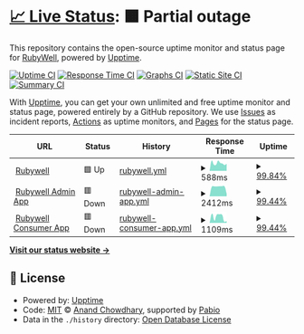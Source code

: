 # [📈 Live Status](https://rubywell.github.io/rubywell-status-page): <!--live status--> **🟧 Partial outage**

This repository contains the open-source uptime monitor and status page for [RubyWell](https://rubywell.github.io/rubywell-status-page), powered by [Upptime](https://github.com/upptime/upptime).

[![Uptime CI](https://github.com/rubywell/rubywell-status-page/workflows/Uptime%20CI/badge.svg)](https://github.com/rubywell/rubywell-status-page/actions?query=workflow%3A%22Uptime+CI%22)
[![Response Time CI](https://github.com/rubywell/rubywell-status-page/workflows/Response%20Time%20CI/badge.svg)](https://github.com/rubywell/rubywell-status-page/actions?query=workflow%3A%22Response+Time+CI%22)
[![Graphs CI](https://github.com/rubywell/rubywell-status-page/workflows/Graphs%20CI/badge.svg)](https://github.com/rubywell/rubywell-status-page/actions?query=workflow%3A%22Graphs+CI%22)
[![Static Site CI](https://github.com/rubywell/rubywell-status-page/workflows/Static%20Site%20CI/badge.svg)](https://github.com/rubywell/rubywell-status-page/actions?query=workflow%3A%22Static+Site+CI%22)
[![Summary CI](https://github.com/rubywell/rubywell-status-page/workflows/Summary%20CI/badge.svg)](https://github.com/rubywell/rubywell-status-page/actions?query=workflow%3A%22Summary+CI%22)

With [Upptime](https://upptime.js.org), you can get your own unlimited and free uptime monitor and status page, powered entirely by a GitHub repository. We use [Issues](https://github.com/rubywell/rubywell-status-page/issues) as incident reports, [Actions](https://github.com/rubywell/rubywell-status-page/actions) as uptime monitors, and [Pages](https://rubywell.github.io/rubywell-status-page) for the status page.

<!--start: status pages-->
<!-- This summary is generated by Upptime (https://github.com/upptime/upptime) -->
<!-- Do not edit this manually, your changes will be overwritten -->
<!-- prettier-ignore -->
| URL | Status | History | Response Time | Uptime |
| --- | ------ | ------- | ------------- | ------ |
| <img alt="" src="https://icons.duckduckgo.com/ip3/rubywell.com.ico" height="13"> [Rubywell](https://rubywell.com) | 🟩 Up | [rubywell.yml](https://github.com/rubywell/rubywell-status-page/commits/HEAD/history/rubywell.yml) | <details><summary><img alt="Response time graph" src="./graphs/rubywell/response-time-week.png" height="20"> 588ms</summary><br><a href="https://rubywell.github.io/rubywell-status-page/history/rubywell"><img alt="Response time 610" src="https://img.shields.io/endpoint?url=https%3A%2F%2Fraw.githubusercontent.com%2Frubywell%2Frubywell-status-page%2FHEAD%2Fapi%2Frubywell%2Fresponse-time.json"></a><br><a href="https://rubywell.github.io/rubywell-status-page/history/rubywell"><img alt="24-hour response time 554" src="https://img.shields.io/endpoint?url=https%3A%2F%2Fraw.githubusercontent.com%2Frubywell%2Frubywell-status-page%2FHEAD%2Fapi%2Frubywell%2Fresponse-time-day.json"></a><br><a href="https://rubywell.github.io/rubywell-status-page/history/rubywell"><img alt="7-day response time 588" src="https://img.shields.io/endpoint?url=https%3A%2F%2Fraw.githubusercontent.com%2Frubywell%2Frubywell-status-page%2FHEAD%2Fapi%2Frubywell%2Fresponse-time-week.json"></a><br><a href="https://rubywell.github.io/rubywell-status-page/history/rubywell"><img alt="30-day response time 610" src="https://img.shields.io/endpoint?url=https%3A%2F%2Fraw.githubusercontent.com%2Frubywell%2Frubywell-status-page%2FHEAD%2Fapi%2Frubywell%2Fresponse-time-month.json"></a><br><a href="https://rubywell.github.io/rubywell-status-page/history/rubywell"><img alt="1-year response time 610" src="https://img.shields.io/endpoint?url=https%3A%2F%2Fraw.githubusercontent.com%2Frubywell%2Frubywell-status-page%2FHEAD%2Fapi%2Frubywell%2Fresponse-time-year.json"></a></details> | <details><summary><a href="https://rubywell.github.io/rubywell-status-page/history/rubywell">99.84%</a></summary><a href="https://rubywell.github.io/rubywell-status-page/history/rubywell"><img alt="All-time uptime 99.95%" src="https://img.shields.io/endpoint?url=https%3A%2F%2Fraw.githubusercontent.com%2Frubywell%2Frubywell-status-page%2FHEAD%2Fapi%2Frubywell%2Fuptime.json"></a><br><a href="https://rubywell.github.io/rubywell-status-page/history/rubywell"><img alt="24-hour uptime 98.87%" src="https://img.shields.io/endpoint?url=https%3A%2F%2Fraw.githubusercontent.com%2Frubywell%2Frubywell-status-page%2FHEAD%2Fapi%2Frubywell%2Fuptime-day.json"></a><br><a href="https://rubywell.github.io/rubywell-status-page/history/rubywell"><img alt="7-day uptime 99.84%" src="https://img.shields.io/endpoint?url=https%3A%2F%2Fraw.githubusercontent.com%2Frubywell%2Frubywell-status-page%2FHEAD%2Fapi%2Frubywell%2Fuptime-week.json"></a><br><a href="https://rubywell.github.io/rubywell-status-page/history/rubywell"><img alt="30-day uptime 99.95%" src="https://img.shields.io/endpoint?url=https%3A%2F%2Fraw.githubusercontent.com%2Frubywell%2Frubywell-status-page%2FHEAD%2Fapi%2Frubywell%2Fuptime-month.json"></a><br><a href="https://rubywell.github.io/rubywell-status-page/history/rubywell"><img alt="1-year uptime 99.95%" src="https://img.shields.io/endpoint?url=https%3A%2F%2Fraw.githubusercontent.com%2Frubywell%2Frubywell-status-page%2FHEAD%2Fapi%2Frubywell%2Fuptime-year.json"></a></details>
| <img alt="" src="https://icons.duckduckgo.com/ip3/admin.rubywell.com.ico" height="13"> [Rubywell Admin App](https://admin.rubywell.com) | 🟥 Down | [rubywell-admin-app.yml](https://github.com/rubywell/rubywell-status-page/commits/HEAD/history/rubywell-admin-app.yml) | <details><summary><img alt="Response time graph" src="./graphs/rubywell-admin-app/response-time-week.png" height="20"> 2412ms</summary><br><a href="https://rubywell.github.io/rubywell-status-page/history/rubywell-admin-app"><img alt="Response time 2363" src="https://img.shields.io/endpoint?url=https%3A%2F%2Fraw.githubusercontent.com%2Frubywell%2Frubywell-status-page%2FHEAD%2Fapi%2Frubywell-admin-app%2Fresponse-time.json"></a><br><a href="https://rubywell.github.io/rubywell-status-page/history/rubywell-admin-app"><img alt="24-hour response time 462" src="https://img.shields.io/endpoint?url=https%3A%2F%2Fraw.githubusercontent.com%2Frubywell%2Frubywell-status-page%2FHEAD%2Fapi%2Frubywell-admin-app%2Fresponse-time-day.json"></a><br><a href="https://rubywell.github.io/rubywell-status-page/history/rubywell-admin-app"><img alt="7-day response time 2412" src="https://img.shields.io/endpoint?url=https%3A%2F%2Fraw.githubusercontent.com%2Frubywell%2Frubywell-status-page%2FHEAD%2Fapi%2Frubywell-admin-app%2Fresponse-time-week.json"></a><br><a href="https://rubywell.github.io/rubywell-status-page/history/rubywell-admin-app"><img alt="30-day response time 2363" src="https://img.shields.io/endpoint?url=https%3A%2F%2Fraw.githubusercontent.com%2Frubywell%2Frubywell-status-page%2FHEAD%2Fapi%2Frubywell-admin-app%2Fresponse-time-month.json"></a><br><a href="https://rubywell.github.io/rubywell-status-page/history/rubywell-admin-app"><img alt="1-year response time 2363" src="https://img.shields.io/endpoint?url=https%3A%2F%2Fraw.githubusercontent.com%2Frubywell%2Frubywell-status-page%2FHEAD%2Fapi%2Frubywell-admin-app%2Fresponse-time-year.json"></a></details> | <details><summary><a href="https://rubywell.github.io/rubywell-status-page/history/rubywell-admin-app">99.44%</a></summary><a href="https://rubywell.github.io/rubywell-status-page/history/rubywell-admin-app"><img alt="All-time uptime 99.84%" src="https://img.shields.io/endpoint?url=https%3A%2F%2Fraw.githubusercontent.com%2Frubywell%2Frubywell-status-page%2FHEAD%2Fapi%2Frubywell-admin-app%2Fuptime.json"></a><br><a href="https://rubywell.github.io/rubywell-status-page/history/rubywell-admin-app"><img alt="24-hour uptime 96.10%" src="https://img.shields.io/endpoint?url=https%3A%2F%2Fraw.githubusercontent.com%2Frubywell%2Frubywell-status-page%2FHEAD%2Fapi%2Frubywell-admin-app%2Fuptime-day.json"></a><br><a href="https://rubywell.github.io/rubywell-status-page/history/rubywell-admin-app"><img alt="7-day uptime 99.44%" src="https://img.shields.io/endpoint?url=https%3A%2F%2Fraw.githubusercontent.com%2Frubywell%2Frubywell-status-page%2FHEAD%2Fapi%2Frubywell-admin-app%2Fuptime-week.json"></a><br><a href="https://rubywell.github.io/rubywell-status-page/history/rubywell-admin-app"><img alt="30-day uptime 99.84%" src="https://img.shields.io/endpoint?url=https%3A%2F%2Fraw.githubusercontent.com%2Frubywell%2Frubywell-status-page%2FHEAD%2Fapi%2Frubywell-admin-app%2Fuptime-month.json"></a><br><a href="https://rubywell.github.io/rubywell-status-page/history/rubywell-admin-app"><img alt="1-year uptime 99.84%" src="https://img.shields.io/endpoint?url=https%3A%2F%2Fraw.githubusercontent.com%2Frubywell%2Frubywell-status-page%2FHEAD%2Fapi%2Frubywell-admin-app%2Fuptime-year.json"></a></details>
| <img alt="" src="https://icons.duckduckgo.com/ip3/app.rubywell.com.ico" height="13"> [Rubywell Consumer App](https://app.rubywell.com) | 🟥 Down | [rubywell-consumer-app.yml](https://github.com/rubywell/rubywell-status-page/commits/HEAD/history/rubywell-consumer-app.yml) | <details><summary><img alt="Response time graph" src="./graphs/rubywell-consumer-app/response-time-week.png" height="20"> 1109ms</summary><br><a href="https://rubywell.github.io/rubywell-status-page/history/rubywell-consumer-app"><img alt="Response time 1327" src="https://img.shields.io/endpoint?url=https%3A%2F%2Fraw.githubusercontent.com%2Frubywell%2Frubywell-status-page%2FHEAD%2Fapi%2Frubywell-consumer-app%2Fresponse-time.json"></a><br><a href="https://rubywell.github.io/rubywell-status-page/history/rubywell-consumer-app"><img alt="24-hour response time 304" src="https://img.shields.io/endpoint?url=https%3A%2F%2Fraw.githubusercontent.com%2Frubywell%2Frubywell-status-page%2FHEAD%2Fapi%2Frubywell-consumer-app%2Fresponse-time-day.json"></a><br><a href="https://rubywell.github.io/rubywell-status-page/history/rubywell-consumer-app"><img alt="7-day response time 1109" src="https://img.shields.io/endpoint?url=https%3A%2F%2Fraw.githubusercontent.com%2Frubywell%2Frubywell-status-page%2FHEAD%2Fapi%2Frubywell-consumer-app%2Fresponse-time-week.json"></a><br><a href="https://rubywell.github.io/rubywell-status-page/history/rubywell-consumer-app"><img alt="30-day response time 1327" src="https://img.shields.io/endpoint?url=https%3A%2F%2Fraw.githubusercontent.com%2Frubywell%2Frubywell-status-page%2FHEAD%2Fapi%2Frubywell-consumer-app%2Fresponse-time-month.json"></a><br><a href="https://rubywell.github.io/rubywell-status-page/history/rubywell-consumer-app"><img alt="1-year response time 1327" src="https://img.shields.io/endpoint?url=https%3A%2F%2Fraw.githubusercontent.com%2Frubywell%2Frubywell-status-page%2FHEAD%2Fapi%2Frubywell-consumer-app%2Fresponse-time-year.json"></a></details> | <details><summary><a href="https://rubywell.github.io/rubywell-status-page/history/rubywell-consumer-app">99.44%</a></summary><a href="https://rubywell.github.io/rubywell-status-page/history/rubywell-consumer-app"><img alt="All-time uptime 99.84%" src="https://img.shields.io/endpoint?url=https%3A%2F%2Fraw.githubusercontent.com%2Frubywell%2Frubywell-status-page%2FHEAD%2Fapi%2Frubywell-consumer-app%2Fuptime.json"></a><br><a href="https://rubywell.github.io/rubywell-status-page/history/rubywell-consumer-app"><img alt="24-hour uptime 96.10%" src="https://img.shields.io/endpoint?url=https%3A%2F%2Fraw.githubusercontent.com%2Frubywell%2Frubywell-status-page%2FHEAD%2Fapi%2Frubywell-consumer-app%2Fuptime-day.json"></a><br><a href="https://rubywell.github.io/rubywell-status-page/history/rubywell-consumer-app"><img alt="7-day uptime 99.44%" src="https://img.shields.io/endpoint?url=https%3A%2F%2Fraw.githubusercontent.com%2Frubywell%2Frubywell-status-page%2FHEAD%2Fapi%2Frubywell-consumer-app%2Fuptime-week.json"></a><br><a href="https://rubywell.github.io/rubywell-status-page/history/rubywell-consumer-app"><img alt="30-day uptime 99.84%" src="https://img.shields.io/endpoint?url=https%3A%2F%2Fraw.githubusercontent.com%2Frubywell%2Frubywell-status-page%2FHEAD%2Fapi%2Frubywell-consumer-app%2Fuptime-month.json"></a><br><a href="https://rubywell.github.io/rubywell-status-page/history/rubywell-consumer-app"><img alt="1-year uptime 99.84%" src="https://img.shields.io/endpoint?url=https%3A%2F%2Fraw.githubusercontent.com%2Frubywell%2Frubywell-status-page%2FHEAD%2Fapi%2Frubywell-consumer-app%2Fuptime-year.json"></a></details>

<!--end: status pages-->

[**Visit our status website →**](https://rubywell.github.io/rubywell-status-page)

## 📄 License

- Powered by: [Upptime](https://github.com/upptime/upptime)
- Code: [MIT](./LICENSE) © [Anand Chowdhary](https://anandchowdhary.com), supported by [Pabio](https://pabio.com)
- Data in the `./history` directory: [Open Database License](https://opendatacommons.org/licenses/odbl/1-0/)
